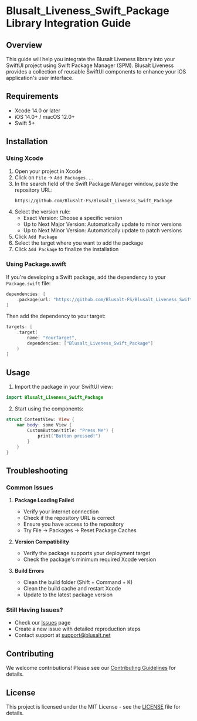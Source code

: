 # Blusalt_Liveness_Swift_Package Library Integration Guide

## Overview
This guide will help you integrate the Blusalt Liveness library into your SwiftUI project using Swift Package Manager (SPM). Blusalt Liveness provides a collection of reusable SwiftUI components to enhance your iOS application's user interface.

## Requirements
- Xcode 14.0 or later
- iOS 14.0+ / macOS 12.0+
- Swift 5+

## Installation

### Using Xcode
1. Open your project in Xcode
2. Click on `File` → `Add Packages...`
3. In the search field of the Swift Package Manager window, paste the repository URL:
   ```
   https://github.com/Blusalt-FS/Blusalt_Liveness_Swift_Package
   ```
4. Select the version rule:
   - Exact Version: Choose a specific version
   - Up to Next Major Version: Automatically update to minor versions
   - Up to Next Minor Version: Automatically update to patch versions
5. Click `Add Package`
6. Select the target where you want to add the package
7. Click `Add Package` to finalize the installation

### Using Package.swift
If you're developing a Swift package, add the dependency to your `Package.swift` file:

```swift
dependencies: [
    .package(url: "https://github.com/Blusalt-FS/Blusalt_Liveness_Swift_Package.git", from: "0.2.0")
]
```

Then add the dependency to your target:

```swift
targets: [
    .target(
        name: "YourTarget",
        dependencies: ["Blusalt_Liveness_Swift_Package"]
    )
]
```

## Usage

1. Import the package in your SwiftUI view:
```swift
import Blusalt_Liveness_Swift_Package
```

2. Start using the components:
```swift
struct ContentView: View {
    var body: some View {
        CustomButton(title: "Press Me") {
            print("Button pressed!")
        }
    }
}
```

## Troubleshooting

### Common Issues

1. **Package Loading Failed**
   - Verify your internet connection
   - Check if the repository URL is correct
   - Ensure you have access to the repository
   - Try File → Packages → Reset Package Caches

2. **Version Compatibility**
   - Verify the package supports your deployment target
   - Check the package's minimum required Xcode version

3. **Build Errors**
   - Clean the build folder (Shift + Command + K)
   - Clean the build cache and restart Xcode
   - Update to the latest package version

### Still Having Issues?
- Check our [Issues](https://github.com/Blusalt-FS/Blusalt_Liveness_Swift_Package/issues) page
- Create a new issue with detailed reproduction steps
- Contact support at support@blusalt.net

## Contributing
We welcome contributions! Please see our [Contributing Guidelines](CONTRIBUTING.md) for details.

## License
This project is licensed under the MIT License - see the [LICENSE](LICENSE) file for details.
